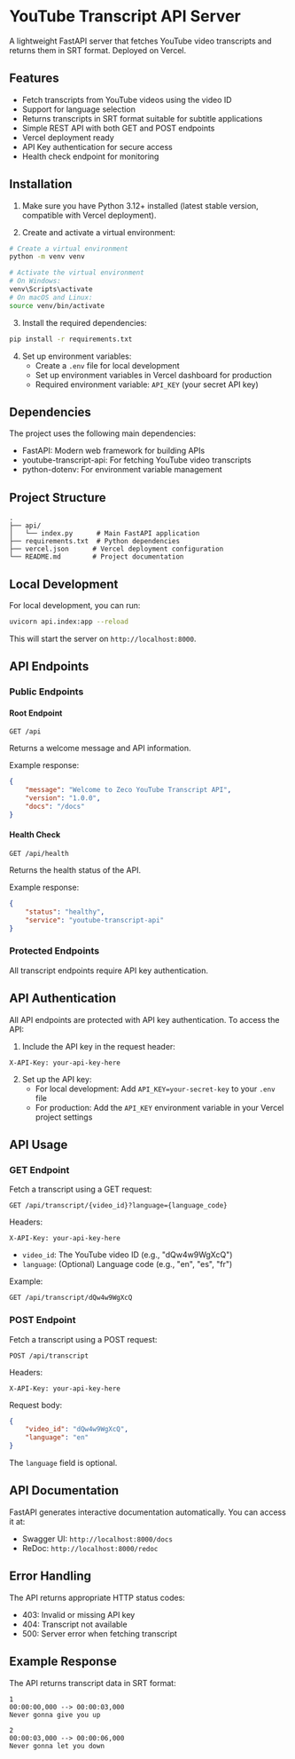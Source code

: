 # YouTube Transcript API Server

A lightweight FastAPI server that fetches YouTube video transcripts and returns them in SRT format. Deployed on Vercel.

## Features

- Fetch transcripts from YouTube videos using the video ID
- Support for language selection
- Returns transcripts in SRT format suitable for subtitle applications
- Simple REST API with both GET and POST endpoints
- Vercel deployment ready
- API Key authentication for secure access
- Health check endpoint for monitoring

## Installation

1. Make sure you have Python 3.12+ installed (latest stable version, compatible with Vercel deployment).

2. Create and activate a virtual environment:

```bash
# Create a virtual environment
python -m venv venv

# Activate the virtual environment
# On Windows:
venv\Scripts\activate
# On macOS and Linux:
source venv/bin/activate
```

3. Install the required dependencies:

```bash
pip install -r requirements.txt
```

4. Set up environment variables:
   - Create a `.env` file for local development
   - Set up environment variables in Vercel dashboard for production
   - Required environment variable: `API_KEY` (your secret API key)

## Dependencies

The project uses the following main dependencies:
- FastAPI: Modern web framework for building APIs
- youtube-transcript-api: For fetching YouTube video transcripts
- python-dotenv: For environment variable management

## Project Structure

```
.
├── api/
│   └── index.py      # Main FastAPI application
├── requirements.txt  # Python dependencies
├── vercel.json      # Vercel deployment configuration
└── README.md        # Project documentation
```

## Local Development

For local development, you can run:

```bash
uvicorn api.index:app --reload
```

This will start the server on `http://localhost:8000`.

## API Endpoints

### Public Endpoints

#### Root Endpoint
```
GET /api
```
Returns a welcome message and API information.

Example response:
```json
{
    "message": "Welcome to Zeco YouTube Transcript API",
    "version": "1.0.0",
    "docs": "/docs"
}
```

#### Health Check
```
GET /api/health
```
Returns the health status of the API.

Example response:
```json
{
    "status": "healthy",
    "service": "youtube-transcript-api"
}
```

### Protected Endpoints

All transcript endpoints require API key authentication.

## API Authentication

All API endpoints are protected with API key authentication. To access the API:

1. Include the API key in the request header:
```
X-API-Key: your-api-key-here
```

2. Set up the API key:
   - For local development: Add `API_KEY=your-secret-key` to your `.env` file
   - For production: Add the `API_KEY` environment variable in your Vercel project settings

## API Usage

### GET Endpoint

Fetch a transcript using a GET request:

```
GET /api/transcript/{video_id}?language={language_code}
```

Headers:
```
X-API-Key: your-api-key-here
```

- `video_id`: The YouTube video ID (e.g., "dQw4w9WgXcQ")
- `language`: (Optional) Language code (e.g., "en", "es", "fr")

Example:

```
GET /api/transcript/dQw4w9WgXcQ
```

### POST Endpoint

Fetch a transcript using a POST request:

```
POST /api/transcript
```

Headers:
```
X-API-Key: your-api-key-here
```

Request body:

```json
{
    "video_id": "dQw4w9WgXcQ",
    "language": "en"
}
```

The `language` field is optional.

## API Documentation

FastAPI generates interactive documentation automatically. You can access it at:

- Swagger UI: `http://localhost:8000/docs`
- ReDoc: `http://localhost:8000/redoc`

## Error Handling

The API returns appropriate HTTP status codes:

- 403: Invalid or missing API key
- 404: Transcript not available
- 500: Server error when fetching transcript

## Example Response

The API returns transcript data in SRT format:

```
1
00:00:00,000 --> 00:00:03,000
Never gonna give you up

2
00:00:03,000 --> 00:00:06,000
Never gonna let you down
```

```
